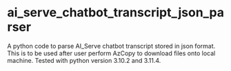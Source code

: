# ai_serve_chatbot_transcript_json_parser
A python code to parse AI_Serve chatbot transcript stored in json format. This is to be used after user perform AzCopy to download files onto local machine. Tested with python version 3.10.2 and 3.11.4.
